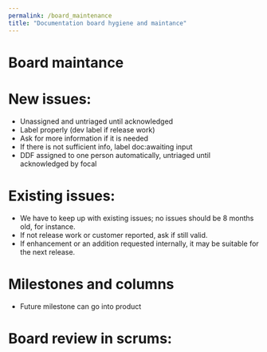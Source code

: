 ```yaml
---
permalink: /board_maintenance
title: "Documentation board hygiene and maintance"
---
```


# Board maintance

# New issues: 

  - Unassigned and untriaged until acknowledged
  - Label properly (dev label if release work)
  - Ask for more information if it is needed
  - If there is not sufficient info, label doc:awaiting input
  - DDF assigned to one person automatically, untriaged until acknowledged by focal
  
# Existing issues:

  - We have to keep up with existing issues; no issues should be 8 months old, for instance.
  - If not release work or customer reported, ask if still valid.
  - If enhancement or an addition requested internally, it may be suitable for the next release.
  
# Milestones and columns

  - Future milestone can go into product


# Board review in scrums:
  

  
